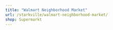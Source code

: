 ```yaml
---
title: "Walmart Neighborhood Market"
url: /starkville/walmart-neighborhood-market/
shop: Supermarkt
---
```


